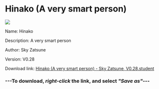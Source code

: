 # Hinako (A very smart person)

<img src = "https://raw.githubusercontent.com/Arbiter1223/Koukou-Gurashi-Custom-Students/master/Students/Files/Hinako%20(A%20very%20smart%20person).png">

Name: Hinako

Description: A very smart person

Author: Sky Zatsune

Version: V0.28

Download link: <a href="https://raw.githubusercontent.com/Arbiter1223/Koukou-Gurashi-Custom-Students/master/Students/Files/Hinako%20(A%20very%20smart%20person)%20-%20Sky%20Zatsune%2C%20V0.28.student">Hinako (A very smart person) - Sky Zatsune, V0.28.student</a>

### ---**To download, _right-click_ the link, and select _"Save as"_**---

